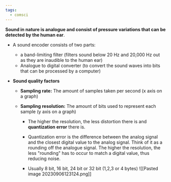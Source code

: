 ```yaml
---
tags:
  - comsci
---
```


**Sound in nature is analogue and consist of pressure variations that can be detected by the human ear**.



- A sound encoder consists of two parts:
	- a band-limiting filter (filters sound below 20 Hz and 20,000 Hz out as they are inaudible to the human ear)
	- Analogue to digital converter (to convert the sound waves into bits that can be processed by a computer)
- **Sound quality factors**

	- **Sampling rate:** The amount of samples taken per second (x axis on a graph)
	
	- **Sampling resolution:** The amount of bits used to represent each sample (y axis on a graph)
		- The higher the resolution, the less distortion there is and **quantization error** there is.
		
		- Quantization error is the difference between the analog signal and the closest digital value to the analog signal. Think of it as a rounding off the analogue signal. The higher the resolution, the less "rounding" has to occur to match a digital value, thus reducing noise.
		
		- Usually 8 bit, 16 bit, 24 bit or 32 bit (1,2,3 or 4 bytes)
![[Pasted image 20230906123124.png]]
